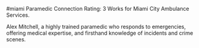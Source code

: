 #miami 
Paramedic
Connection Rating: 3
Works for Miami City Ambulance Services.

Alex Mitchell, a highly trained paramedic who responds to emergencies, offering medical expertise, and firsthand knowledge of incidents and crime scenes.